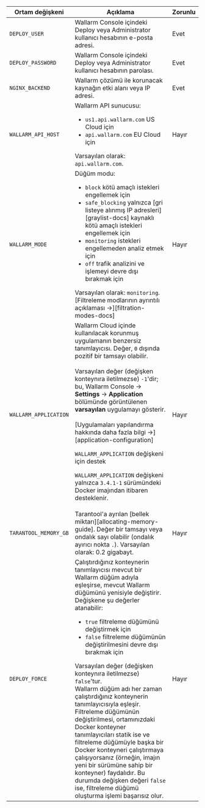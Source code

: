 Ortam değişkeni | Açıklama| Zorunlu
--- | ---- | ----
`DEPLOY_USER` | Wallarm Console içindeki Deploy veya Administrator kullanıcı hesabının e-posta adresi.| Evet
`DEPLOY_PASSWORD` | Wallarm Console içindeki Deploy veya Administrator kullanıcı hesabının parolası. | Evet
`NGINX_BACKEND` | Wallarm çözümü ile korunacak kaynağın etki alanı veya IP adresi. | Evet
`WALLARM_API_HOST` | Wallarm API sunucusu:<ul><li>`us1.api.wallarm.com` US Cloud için</li><li>`api.wallarm.com` EU Cloud için</li></ul>Varsayılan olarak: `api.wallarm.com`. | Hayır
`WALLARM_MODE` | Düğüm modu:<ul><li>`block` kötü amaçlı istekleri engellemek için</li><li>`safe_blocking` yalnızca [gri listeye alınmış IP adresleri][graylist-docs] kaynaklı kötü amaçlı istekleri engellemek için</li><li>`monitoring` istekleri engellemeden analiz etmek için</li><li>`off` trafik analizini ve işlemeyi devre dışı bırakmak için</li></ul>Varsayılan olarak: `monitoring`.<br>[Filtreleme modlarının ayrıntılı açıklaması →][filtration-modes-docs] | Hayır
`WALLARM_APPLICATION` | Wallarm Cloud içinde kullanılacak korunmuş uygulamanın benzersiz tanımlayıcısı. Değer, `0` dışında pozitif bir tamsayı olabilir.<br><br>Varsayılan değer (değişken konteynıra iletilmezse) `-1`'dir; bu, Wallarm Console → **Settings** → **Application** bölümünde görüntülenen **varsayılan** uygulamayı gösterir.<br><br>[Uygulamaları yapılandırma hakkında daha fazla bilgi →][application-configuration]<div class="admonition info"> <p class="admonition-title">`WALLARM_APPLICATION` değişkeni için destek</p> <p>`WALLARM_APPLICATION` değişkeni yalnızca `3.4.1-1` sürümündeki Docker imajından itibaren desteklenir.</div> | Hayır
`TARANTOOL_MEMORY_GB` | Tarantool'a ayrılan [bellek miktarı][allocating-memory-guide]. Değer bir tamsayı veya ondalık sayı olabilir (ondalık ayırıcı nokta <code>.</code>). Varsayılan olarak: 0.2 gigabayt. | Hayır
`DEPLOY_FORCE` | Çalıştırdığınız konteynerin tanımlayıcısı mevcut bir Wallarm düğüm adıyla eşleşirse, mevcut Wallarm düğümünü yenisiyle değiştirir. Değişkene şu değerler atanabilir:<ul><li>`true` filtreleme düğümünü değiştirmek için</li><li>`false` filtreleme düğümünün değiştirilmesini devre dışı bırakmak için</li></ul>Varsayılan değer (değişken konteynıra iletilmezse) `false`'tur.<br>Wallarm düğüm adı her zaman çalıştırdığınız konteynerin tanımlayıcısıyla eşleşir. Filtreleme düğümünün değiştirilmesi, ortamınızdaki Docker konteyner tanımlayıcıları statik ise ve filtreleme düğümüyle başka bir Docker konteyneri çalıştırmaya çalışıyorsanız (örneğin, imajın yeni bir sürümüne sahip bir konteyner) faydalıdır. Bu durumda değişken değeri `false` ise, filtreleme düğümü oluşturma işlemi başarısız olur. | Hayır